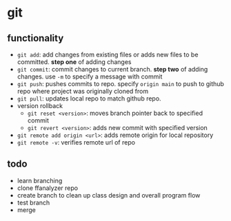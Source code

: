# git

## functionality

* `git add`: add changes from existing files or adds new files to be committed. **step one** of adding changes
* `git commit`: commit changes to current branch. **step two** of adding changes. use `-m` to specify a message with commit
* `git push`: pushes commits to repo. specify `origin main` to push to github repo where project was originally cloned from
* `git pull`: updates local repo to match github repo.
* version rollback
    * `git reset <version>`: moves branch pointer back to specified commit
    * `git revert <version>`: adds new commit with specified version
* `git remote add origin <url>`: adds remote origin for local repository
* `git remote -v`: verifies remote url of repo

## todo

* learn branching
* clone ffanalyzer repo
* create branch to clean up class design and overall program flow
* test branch
* merge

